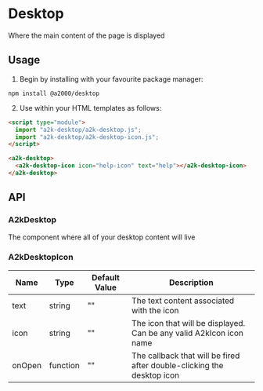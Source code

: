 # Desktop

Where the main content of the page is displayed

## Usage

1. Begin by installing with your favourite package manager:

`npm install @a2000/desktop`

2. Use within your HTML templates as follows:

```html
<script type="module">
  import "a2k-desktop/a2k-desktop.js";
  import "a2k-desktop/a2k-desktop-icon.js";
</script>

<a2k-desktop>
  <a2k-desktop-icon icon="help-icon" text="help"></a2k-desktop-icon>
</a2k-desktop>
```

## API

### A2kDesktop

The component where all of your desktop content will live

### A2kDesktopIcon

| Name   | Type     | Default Value | Description                                                            |
| ------ | -------- | ------------- | ---------------------------------------------------------------------- |
| text   | string   | ""            | The text content associated with the icon                              |
| icon   | string   | ""            | The icon that will be displayed. Can be any valid A2kIcon icon name    |
| onOpen | function | ""            | The callback that will be fired after double-clicking the desktop icon |
